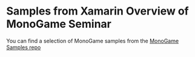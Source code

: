Samples from Xamarin Overview of MonoGame Seminar
=================================================

You can find a selection of MonoGame samples from the [MonoGame Samples repo](https://github.com/CartBlanche/MonoGame-Samples)
